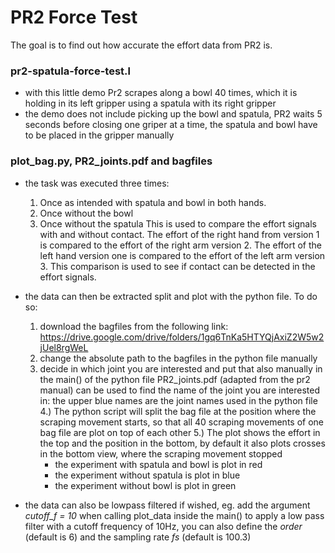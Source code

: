 # PR2 Force Test

The goal is to find out how accurate the effort data from PR2 is.

### pr2-spatula-force-test.l
- with this little demo Pr2 scrapes along a bowl 40 times, which it is holding in its left gripper using a spatula with its right gripper
- the demo does not include picking up the bowl and spatula, PR2 waits 5 seconds before closing one griper at a time, the spatula and bowl have to be placed in the gripper manually

### plot_bag.py, PR2_joints.pdf and bagfiles
- the task was executed three times:
  1. Once as intended with spatula and bowl in both hands.
  2. Once without the bowl
  3. Once without the spatula
  This is used to compare the effort signals with and without contact.
  The effort of the right hand from version 1 is compared to the effort of the right arm version 2.
  The effort of the left hand version one is compared to the effort of the left arm version 3.
  This comparison is used to see if contact can be detected in the effort signals.
  
- the data can then be extracted split and plot with the python file. To do so:
  1. download the bagfiles from the following link: https://drive.google.com/drive/folders/1gq6TnKa5HTYQjAxiZ2W5w2jUel8rgWeL
  2. change the absolute path to the bagfiles in the python file manually
  3. decide in which joint you are interested and put that also manually in the main() of the python file
      PR2_joints.pdf (adapted from the pr2 manual) can be used to find the name of the joint you are interested in: the upper blue names are the joint names used in the python file
  4.) The python script will split the bag file at the position where the scraping movement starts, so that all 40 scraping movements of one bag file are plot on top of each other
  5.) The plot shows the effort in the top and the position in the bottom, by default it also plots crosses in the bottom view, where the scraping movement stopped
      - the experiment with spatula and bowl is plot in red
      - the experiment without spatula is plot in blue
      - the experiment without bowl is plot in green
- the data can also be lowpass filtered if wished, eg. add the argument *cutoff_f = 10* when calling plot_data inside the main() to apply a low pass filter with a cutoff frequency of 10Hz, you can also define the *order* (default is 6) and the sampling rate *fs* (default is 100.3)
      
